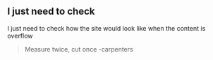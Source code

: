 ## I just need to check 

I just need to check how the site would look like when the content is overflow

> Measure twice, cut once -carpenters

